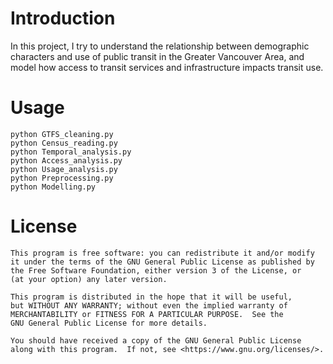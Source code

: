# Introduction

In this project, I try to understand the relationship between demographic characters and use of public transit in the Greater Vancouver Area, and model how access to transit services and infrastructure impacts transit use.

# Usage



    python GTFS_cleaning.py
    python Census_reading.py
    python Temporal_analysis.py
    python Access_analysis.py
    python Usage_analysis.py
    python Preprocessing.py
    python Modelling.py
    

# License

    This program is free software: you can redistribute it and/or modify
    it under the terms of the GNU General Public License as published by
    the Free Software Foundation, either version 3 of the License, or
    (at your option) any later version.

    This program is distributed in the hope that it will be useful,
    but WITHOUT ANY WARRANTY; without even the implied warranty of
    MERCHANTABILITY or FITNESS FOR A PARTICULAR PURPOSE.  See the
    GNU General Public License for more details.

    You should have received a copy of the GNU General Public License
    along with this program.  If not, see <https://www.gnu.org/licenses/>.